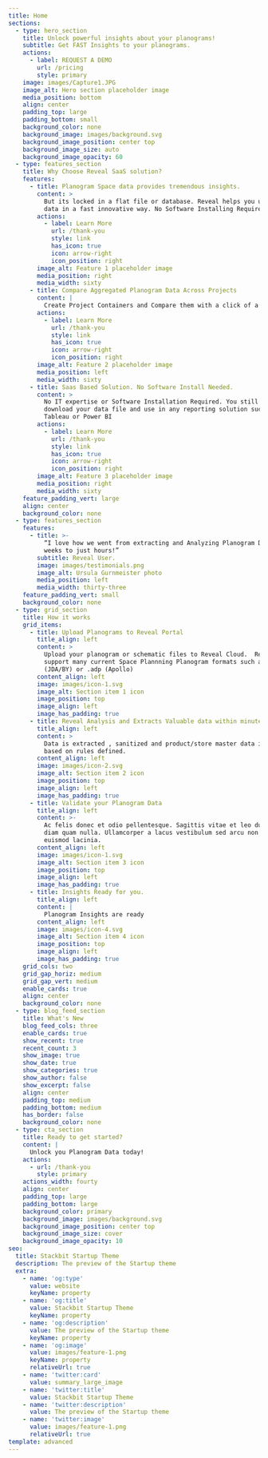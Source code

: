 ```yaml
---
title: Home
sections:
  - type: hero_section
    title: Unlock powerful insights about your planograms!
    subtitle: Get FAST Insights to your planograms.
    actions:
      - label: REQUEST A DEMO
        url: /pricing
        style: primary
    image: images/Capture1.JPG
    image_alt: Hero section placeholder image
    media_position: bottom
    align: center
    padding_top: large
    padding_bottom: small
    background_color: none
    background_image: images/background.svg
    background_image_position: center top
    background_image_size: auto
    background_image_opacity: 60
  - type: features_section
    title: Why Choose Reveal SaaS solution?
    features:
      - title: Planogram Space data provides tremendous insights.
        content: >
          But its locked in a flat file or database. Reveal helps you unlock the
          data in a fast innovative way. No Software Installing Required!
        actions:
          - label: Learn More
            url: /thank-you
            style: link
            has_icon: true
            icon: arrow-right
            icon_position: right
        image_alt: Feature 1 placeholder image
        media_position: right
        media_width: sixty
      - title: Compare Aggregated Planogram Data Across Projects
        content: |
          Create Project Containers and Compare them with a click of a button.
        actions:
          - label: Learn More
            url: /thank-you
            style: link
            has_icon: true
            icon: arrow-right
            icon_position: right
        image_alt: Feature 2 placeholder image
        media_position: left
        media_width: sixty
      - title: Saas Based Solution. No Software Install Needed.
        content: >
          No IT expertise or Software Installation Required. You still get to
          download your data file and use in any reporting solution such as
          Tableau or Power BI
        actions:
          - label: Learn More
            url: /thank-you
            style: link
            has_icon: true
            icon: arrow-right
            icon_position: right
        image_alt: Feature 3 placeholder image
        media_position: right
        media_width: sixty
    feature_padding_vert: large
    align: center
    background_color: none
  - type: features_section
    features:
      - title: >-
          “I love how we went from extracting and Analyzing Planogram Data from
          weeks to just hours!”
        subtitle: Reveal User.
        image: images/testimonials.png
        image_alt: Ursula Gurnmeister photo
        media_position: left
        media_width: thirty-three
    feature_padding_vert: small
    background_color: none
  - type: grid_section
    title: How it works
    grid_items:
      - title: Upload Planograms to Reveal Portal
        title_align: left
        content: >
          Upload your planogram or schematic files to Reveal Cloud.  Reveal
          support many current Space Plannning Planogram formats such as .psa
          (JDA/BY) or .adp (Apollo)
        content_align: left
        image: images/icon-1.svg
        image_alt: Section item 1 icon
        image_position: top
        image_align: left
        image_has_padding: true
      - title: Reveal Analysis and Extracts Valuable data within minutes.
        title_align: left
        content: >
          Data is extracted , sanitized and product/store master data is matched
          based on rules defined.
        content_align: left
        image: images/icon-2.svg
        image_alt: Section item 2 icon
        image_position: top
        image_align: left
        image_has_padding: true
      - title: Validate your Planogram Data
        title_align: left
        content: >-
          Ac felis donec et odio pellentesque. Sagittis vitae et leo duis ut
          diam quam nulla. Ullamcorper a lacus vestibulum sed arcu non odio
          euismod lacinia.
        content_align: left
        image: images/icon-1.svg
        image_alt: Section item 3 icon
        image_position: top
        image_align: left
        image_has_padding: true
      - title: Insights Ready for you.
        title_align: left
        content: |
          Planogram Insights are ready
        content_align: left
        image: images/icon-4.svg
        image_alt: Section item 4 icon
        image_position: top
        image_align: left
        image_has_padding: true
    grid_cols: two
    grid_gap_horiz: medium
    grid_gap_vert: medium
    enable_cards: true
    align: center
    background_color: none
  - type: blog_feed_section
    title: What's New
    blog_feed_cols: three
    enable_cards: true
    show_recent: true
    recent_count: 3
    show_image: true
    show_date: true
    show_categories: true
    show_author: false
    show_excerpt: false
    align: center
    padding_top: medium
    padding_bottom: medium
    has_border: false
    background_color: none
  - type: cta_section
    title: Ready to get started?
    content: |
      Unlock you Planogram Data today!
    actions:
      - url: /thank-you
        style: primary
    actions_width: fourty
    align: center
    padding_top: large
    padding_bottom: large
    background_color: primary
    background_image: images/background.svg
    background_image_position: center top
    background_image_size: cover
    background_image_opacity: 10
seo:
  title: Stackbit Startup Theme
  description: The preview of the Startup theme
  extra:
    - name: 'og:type'
      value: website
      keyName: property
    - name: 'og:title'
      value: Stackbit Startup Theme
      keyName: property
    - name: 'og:description'
      value: The preview of the Startup theme
      keyName: property
    - name: 'og:image'
      value: images/feature-1.png
      keyName: property
      relativeUrl: true
    - name: 'twitter:card'
      value: summary_large_image
    - name: 'twitter:title'
      value: Stackbit Startup Theme
    - name: 'twitter:description'
      value: The preview of the Startup theme
    - name: 'twitter:image'
      value: images/feature-1.png
      relativeUrl: true
template: advanced
---
```

